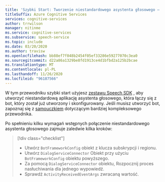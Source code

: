```yaml
---
title: 'Szybki Start: Tworzenie niestandardowego asystenta głosowego — usługa mowy'
titleSuffix: Azure Cognitive Services
services: cognitive-services
author: trrwilson
manager: nitinme
ms.service: cognitive-services
ms.subservice: speech-service
ms.topic: include
ms.date: 03/20/2020
ms.author: travisw
ms.openlocfilehash: bb88ef7f048b2454f05ef33286e59277070c3ea0
ms.sourcegitcommit: d22a86a1329be8fd1913ce4d1bfbd2a125b2bcae
ms.translationtype: MT
ms.contentlocale: pl-PL
ms.lasthandoff: 11/26/2020
ms.locfileid: "96187566"
---
```

W tym przewodniku szybki start użyjesz [zestawu Speech SDK](~/articles/cognitive-services/speech-service/speech-sdk.md) , aby utworzyć niestandardową aplikację asystenta głosowego, która łączy się z bot, który został już utworzony i skonfigurowany. Jeśli musisz utworzyć bot, zapoznaj się z [samouczkiem](~/articles/cognitive-services/speech-service/tutorial-voice-enable-your-bot-speech-sdk.md) dotyczącym bardziej kompleksowego przewodnika.

Po spełnieniu kilku wymagań wstępnych połączenie niestandardowego asystenta głosowego zajmuje zaledwie kilka kroków:
> [!div class="checklist"]
> * Utwórz `BotFrameworkConfig` obiekt z klucza subskrypcji i regionu.
> * Utwórz `DialogServiceConnector` Obiekt przy użyciu `BotFrameworkConfig` obiektu powyższego.
> * Za pomocą `DialogServiceConnector` obiektu, Rozpocznij proces nasłuchiwania dla jednego wypowiedź.
> * Sprawdź `ActivityReceivedEventArgs` zwracaną wartość.
